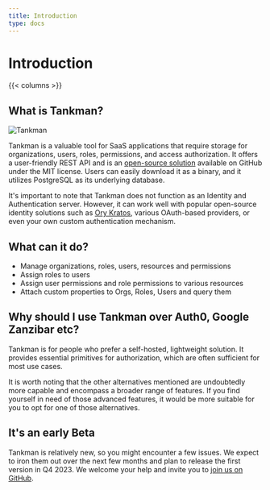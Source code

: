 ```yaml
---
title: Introduction
type: docs
---
```


# Introduction

{{< columns >}}
## What is Tankman?

![Tankman](tankman-ai.jpg)

Tankman is a valuable tool for SaaS applications that require storage for organizations, users, roles, permissions, and access authorization. It offers a user-friendly REST API and is an [open-source solution](https://github.com/lesser-app/tankman) available on GitHub under the MIT license. Users can easily download it as a binary, and it utilizes PostgreSQL as its underlying database.

It's important to note that Tankman does not function as an Identity and Authentication server. However, it can work well with popular open-source identity solutions such as [Ory Kratos](https://github.com/ory/kratos), various OAuth-based providers, or even your own custom authentication mechanism.

## What can it do?

- Manage organizations, roles, users, resources and permissions
- Assign roles to users
- Assign user permissions and role permissions to various resources
- Attach custom properties to Orgs, Roles, Users and query them

## Why should I use Tankman over Auth0, Google Zanzibar etc?

Tankman is for people who prefer a self-hosted, lightweight solution. It provides essential primitives for authorization, which are often sufficient for most use cases.

It is worth noting that the other alternatives mentioned are undoubtedly more capable and encompass a broader range of features. If you find yourself in need of those advanced features, it would be more suitable for you to opt for one of those alternatives.

## It's an early Beta

Tankman is relatively new, so you might encounter a few issues. We expect to iron them out over the next few months and plan to release the first version in Q4 2023. We welcome your help and invite you to [join us on GitHub](https://github.com/lesser-app/tankman).

